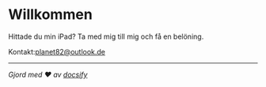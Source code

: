 # Willkommen

Hittade du min iPad? Ta med mig till mig och få en belöning.

Kontakt:[planet82@outlook.de](mailto:planet82@outlook.de)

* * *

_Gjord med ❤ av [docsify](https://docsify.js.org/)_
